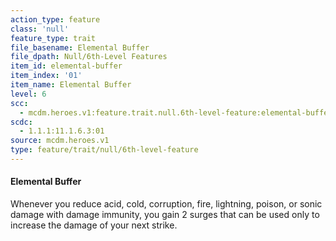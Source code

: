 ```yaml
---
action_type: feature
class: 'null'
feature_type: trait
file_basename: Elemental Buffer
file_dpath: Null/6th-Level Features
item_id: elemental-buffer
item_index: '01'
item_name: Elemental Buffer
level: 6
scc:
  - mcdm.heroes.v1:feature.trait.null.6th-level-feature:elemental-buffer
scdc:
  - 1.1.1:11.1.6.3:01
source: mcdm.heroes.v1
type: feature/trait/null/6th-level-feature
---
```


#### Elemental Buffer

Whenever you reduce acid, cold, corruption, fire, lightning, poison, or sonic damage with damage immunity, you gain 2 surges that can be used only to increase the damage of your next strike.
